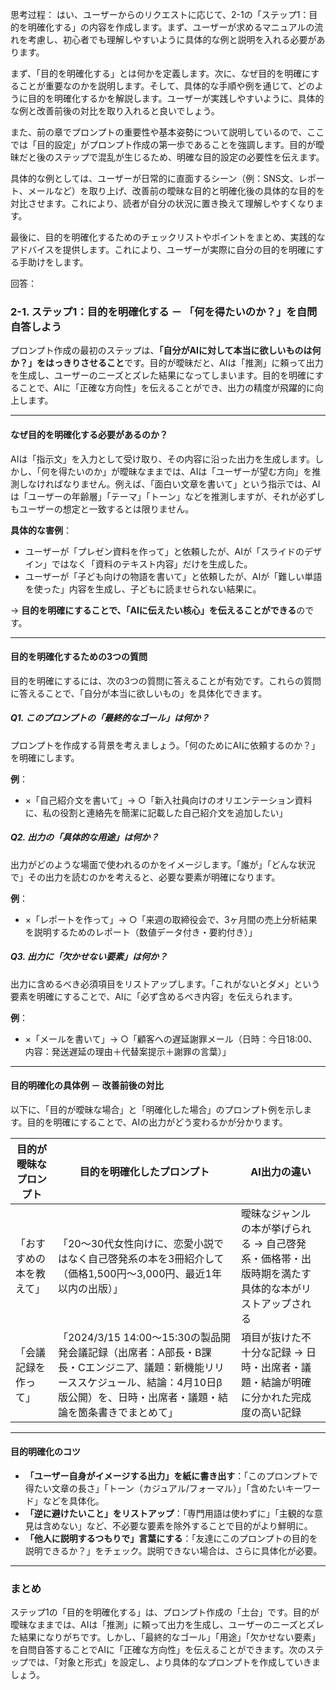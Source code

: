 思考过程：
はい、ユーザーからのリクエストに応じて、2-1の「ステップ1：目的を明確化する」の内容を作成します。まず、ユーザーが求めるマニュアルの流れを考慮し、初心者でも理解しやすいように具体的な例と説明を入れる必要があります。

まず、「目的を明確化する」とは何かを定義します。次に、なぜ目的を明確にすることが重要なのかを説明します。そして、具体的な手順や例を通じて、どのように目的を明確化するかを解説します。ユーザーが実践しやすいように、具体的な例と改善前後の対比を取り入れると良いでしょう。

また、前の章でプロンプトの重要性や基本姿勢について説明しているので、ここでは「目的設定」がプロンプト作成の第一歩であることを強調します。目的が曖昧だと後のステップで混乱が生じるため、明確な目的設定の必要性を伝えます。

具体的な例としては、ユーザーが日常的に直面するシーン（例：SNS文、レポート、メールなど）を取り上げ、改善前の曖昧な目的と明確化後の具体的な目的を対比させます。これにより、読者が自分の状況に置き換えて理解しやすくなります。

最後に、目的を明確化するためのチェックリストやポイントをまとめ、実践的なアドバイスを提供します。これにより、ユーザーが実際に自分の目的を明確にする手助けをします。

回答：
### 2-1. ステップ1：目的を明確化する － 「何を得たいのか？」を自問自答しよう  

プロンプト作成の最初のステップは、**「自分がAIに対して本当に欲しいものは何か？」をはっきりさせること**です。目的が曖昧だと、AIは「推測」に頼って出力を生成し、ユーザーのニーズとズレた結果になってしまいます。目的を明確にすることで、AIに「正確な方向性」を伝えることができ、出力の精度が飛躍的に向上します。  

---

#### **なぜ目的を明確化する必要があるのか？**  
AIは「指示文」を入力として受け取り、その内容に沿った出力を生成します。しかし、「何を得たいのか」が曖昧なままでは、AIは「ユーザーが望む方向」を推測しなければなりません。例えば、「面白い文章を書いて」という指示では、AIは「ユーザーの年齢層」「テーマ」「トーン」などを推測しますが、それが必ずしもユーザーの想定と一致するとは限りません。  

**具体的な害例**：  
- ユーザーが「プレゼン資料を作って」と依頼したが、AIが「スライドのデザイン」ではなく「資料のテキスト内容」だけを生成した。  
- ユーザーが「子ども向けの物語を書いて」と依頼したが、AIが「難しい単語を使った」内容を生成し、子どもに読ませられない結果に。  

→ **目的を明確にすることで、「AIに伝えたい核心」を伝えることができる**のです。  

---

#### **目的を明確化するための3つの質問**  
目的を明確にするには、次の3つの質問に答えることが有効です。これらの質問に答えることで、「自分が本当に欲しいもの」を具体化できます。  

##### **Q1. このプロンプトの「最終的なゴール」は何か？**  
プロンプトを作成する背景を考えましょう。「何のためにAIに依頼するのか？」を明確にします。  

**例**：  
- ×「自己紹介文を書いて」→ ○「新入社員向けのオリエンテーション資料に、私の役割と連絡先を簡潔に記載した自己紹介文を追加したい」  

##### **Q2. 出力の「具体的な用途」は何か？**  
出力がどのような場面で使われるのかをイメージします。「誰が」「どんな状況で」その出力を読むのかを考えると、必要な要素が明確になります。  

**例**：  
- ×「レポートを作って」→ ○「来週の取締役会で、3ヶ月間の売上分析結果を説明するためのレポート（数値データ付き・要約付き）」  

##### **Q3. 出力に「欠かせない要素」は何か？**  
出力に含めるべき必須項目をリストアップします。「これがないとダメ」という要素を明確にすることで、AIに「必ず含めるべき内容」を伝えられます。  

**例**：  
- ×「メールを書いて」→ ○「顧客への遅延謝罪メール（日時：今日18:00、内容：発送遅延の理由＋代替案提示＋謝罪の言葉）」  

---

#### **目的明確化の具体例 － 改善前後の対比**  
以下に、「目的が曖昧な場合」と「明確化した場合」のプロンプト例を示します。目的を明確にすることで、AIの出力がどう変わるかが分かります。  

| **目的が曖昧なプロンプト** | **目的を明確化したプロンプト** | **AI出力の違い** |  
|---------------------------|-------------------------------|------------------|  
| 「おすすめの本を教えて」 | 「20～30代女性向けに、恋愛小説ではなく自己啓発系の本を3冊紹介して（価格1,500円～3,000円、最近1年以内の出版）」 | 曖昧なジャンルの本が挙げられる → 自己啓発系・価格帯・出版時期を満たす具体的な本がリストアップされる |  
| 「会議記録を作って」 | 「2024/3/15 14:00～15:30の製品開発会議記録（出席者：A部長・B課長・Cエンジニア、議題：新機能リリーススケジュール、結論：4月10日β版公開）を、日時・出席者・議題・結論を箇条書きでまとめて」 | 項目が抜けた不十分な記録 → 日時・出席者・議題・結論が明確に分かれた完成度の高い記録 |  

---

#### **目的明確化のコツ**  
- **「ユーザー自身がイメージする出力」を紙に書き出す**：「このプロンプトで得たい文章の長さ」「トーン（カジュアル/フォーマル）」「含めたいキーワード」などを具体化。  
- **「逆に避けたいこと」をリストアップ**：「専門用語は使わずに」「主観的な意見は含めない」など、不必要な要素を除外することで目的がより鮮明に。  
- **「他人に説明するつもりで」言葉にする**：「友達にこのプロンプトの目的を説明できるか？」をチェック。説明できない場合は、さらに具体化が必要。  

---

### まとめ  
ステップ1の「目的を明確化する」は、プロンプト作成の「土台」です。目的が曖昧なままでは、AIは「推測」に頼って出力を生成し、ユーザーのニーズとズレた結果になりがちです。しかし、「最終的なゴール」「用途」「欠かせない要素」を自問自答することでAIに「正確な方向性」を伝えることができます。次のステップでは、「対象と形式」を設定し、より具体的なプロンプトを作成していきましょう。
